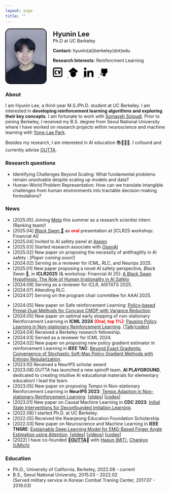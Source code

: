 ```yaml
---
layout: page
title: ""
---
```


<div style="display: flex; align-items: center;">
  <img src="/assets/IMG_0790.jpeg" alt="Hyunin Lee" style="width: 25%; height: auto; border: 2px solid black; border-radius: 15px; margin-right: 20px;">
  <div>
    <h2 style="margin: 0;">Hyunin Lee</h2>
    <p style="margin: 0;">Ph.D at UC Berkeley</p>
    <p><strong>Contact:</strong> hyunin(at)berkeley(dot)edu</p>
    <p><strong>Research Interests:</strong> Reinforcment Learning </p>
    <p>
      <a href="./assets/CV_update.pdf" target="_blank">
        <img src="/assets/CV2.svg" alt="CV" style="width: auto; height: 30px; margin-right: 15px;">
      </a>
      <a href="https://scholar.google.com/citations?user=kHTDu1YAAAAJ&hl=en" target="_blank">
        <img src="/assets/googlescholar.svg" alt="Google Scholar" style="width: auto; height: 30px; margin-right: 15px;">
      </a>
      <a href="https://kr.linkedin.com/in/hyunin-lee-539b641b1" target="_blank">
        <img src="/assets/linkedin.svg" alt="LinkedIn" style="width: auto; height: 30px; margin-right: 15px;">
      </a>
      <a href="https://github.com/hyunin-lee" target="_blank">
        <img src="/assets/github.svg" alt="GitHub" style="width: auto; height: 30px;">
      </a>
    </p>
  </div>
</div>

<!-- 
    <p>
      <a href="https://scholar.google.com/citations?user=kHTDu1YAAAAJ&hl=en">Google Scholar</a> /
      <a href="https://kr.linkedin.com/in/hyunin-lee-539b641b1">LinkedIn</a> /
      <a href="https://github.com/hyunin-lee">GitHub</a>
    </p>
-->


<!--
<div style="display: flex; align-items: center;">
  <div style="width: 30%; height: auto; overflow: hidden; border: 2px solid black; border-radius: 15px; display: flex; justify-content: center; align-items: center;">
    <img src="/assets/hyunin2.jpg" alt="Hyunin Lee" style="width: 100%; height: auto; object-fit: cover;">
  </div>
  <div style="margin-left: 20px;">
    <h2 style="margin: 0;">Hyunin Lee</h2>
    <p style="margin: 0;">Ph.D at UC Berkeley & co-founder of OUTTA </p>
    <p><strong>Contact:</strong> hyunin(at)berkeley(dot)edu</p>
    <p><strong>Research Interests:</strong> Reinforcment Learning </p>
  </div>
</div>
-->
### About
I am Hyunin Lee, a third-year M.S./Ph.D. student at UC Berkeley. I am interested in **developing reinforcement learning algorithms and exploring their key concepts**. I am fortunate to work with [Somayeh Sojoudi](https://people.eecs.berkeley.edu/~sojoudi/index.html). Prior to joining Berkeley, I received my B.S. degree from Seoul National University where I have worked on research projects within neuroscience and machine learning with [Yong-Lae Park](https://softrobotics.snu.ac.kr/). 

Besides my research, I am interested in AI education 📚👩🏻‍💻. I cofound and currently advise [OUTTA](https://outta.ai/).


### Research questions
* Identifying Challenges Beyond Scaling: What fundamental problems remain unsolvable despite scaling up models and data?
* Human-World Problem Representation: How can we translate intangible challenges from human environments into tractable decision-making formulations?

### News 
* [2025.05] Joining [Meta](https://ai.meta.com/) this summer as a research scientist intern (Ranking team)!
* [2025.04] [*Black Swan* 🦢](https://arxiv.org/pdf/2407.18422) as <span style="color:red;"><b>oral</b></span> presentation at [ICLR25 workshop: Financial AI]
* [2025.04] Invited to AI safety panel at [Appen](https://www.appen.com/)
* [2025.03] Started research associate with [OpenAI](https://openai.com/safety/)
* [2025.02] New paper on proposing the necessity of antifragility in AI safety : *[Paper coming soon!]*
* [2024.02] Serving as a reviewer for ICML, RLC, and Neurips 2025.
* [2025.01] New paper proposing a novel AI safety perspective, *Black Swan* 🦢, in **ICLR2025** (& workshop: Financial AI 25): [A Black Swan Hypothesis: The Role of Human Irrationality in AI Safety](https://arxiv.org/pdf/2407.18422)
* [2024.09] Serving as a reviewer for ICLR, AISTATS 2025.
* [2024.07] Attending RLC.
* [2024.07] Serving on the program chair committee for AAAI 2025.  
<!-- * [2024.07] New paper on reinforcement Learning: [A Black Swan Hypothesis: The Role of Human Irrationality in AI Safetys](./assets/blackswanHumanMDP.pdf) -->
* [2024.05] New paper on Safe reinforcement Learning: [Policy-based Primal-Dual Methods for Concave CMDP with Variance Reduction](./assets/convexCMDP.pdf)
* [2024.05] New paper on optimal early stopping of non-stationary Reinforcement Learning in **ICML 2024** <span style="color:red;"><b>(Oral, top 1%)</b></span>: [Pausing Policy Learning in Non-stationary Reinforcement Learning](./assets/ICML2024RL_hyunin.pdf). [[Talk](https://icml.cc/virtual/2024/session/35272)/[codes](https://github.com/hyunin-lee/ForecasterSAC)]
* [2024.04] Received a Berkeley research fellowship.
* [2024.03] Served as a reviewer for ICML 2024.
* [2024.02] New paper on proposing new policy gradient estimator in reinforcement Learning in **IEEE TAC**: [Beyond Exact Gradients: Convergence of Stochastic
Soft-Max Policy Gradient Methods with Entropy Regularization](./assets/TAC_Entropy_SPG.pdf).
* [2023.10] Received a NeurIPS scholar award
* [2023.08] OUTTA has launched a new spinoff team, **AI PLAYGROUND**, dedicated to creating intuitive AI educational materials for elementary education! I lead the team. 
* [2023.05] New paper on proposing *Tempo* in Non-stationary Reinforcement Learning in **NeurIPS 2023**: [Tempo Adaption in Non-stationary Reinforcement Learning](./assets/TempoAdaption_NSRL.pdf). [[slides](./assets/TempoAdaption_NSRL_slides.pdf)] [[codes](https://github.com/hyunin-lee/TempoRL)]
* [2023.01] New paper on Causal Machine Learning in **CDC 2023**: [Initial State Interventions for Deconfounded Imitation Learning](https://sam.pfrommer.us/wp-content/uploads/2023/03/main.pdf).
* [2022.08] I started Ph.D. at UC Berkeley.
* [2022.05] Received the Kwanjeong Education Foundation Scholarship.
* [2022.03] New paper on Neuroscience and Machine Learning in **IEEE TNSRE**: [Explainable Deep Learning Model for EMG-Based Finger Angle Estimation using Attention](https://ieeexplore.ieee.org/stamp/stamp.jsp?tp=&arnumber=9829861). [[slides](./assets/Explainable_EMG.pdf)] [[videos](https://www.youtube.com/watch?v=yYV5koXMPzo)] [[codes](https://github.com/hyunin-lee/AttentionEMG)]
* [2022] I have co-founded 🚀[**OUTTA**](https://outta.ai/)🚀 with [Haeun (MIT)](https://www.linkedin.com/in/david-ha-eun-kang-78b932132/), [Chankyo (UMich)](https://www.linkedin.com/in/chankyo-kim-603592238/)

### Education 
* Ph.D., University of California, Berkeley, 2022.08 - current
* B.S., Seoul National University, 2015.03 - 2022.02  
  (Served military service in Korean Combat Traning Center, 2017.07 - 2019.03)


